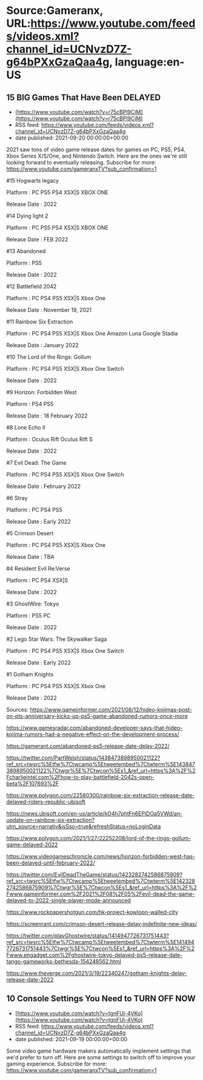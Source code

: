 # Source:Gameranx, URL:https://www.youtube.com/feeds/videos.xml?channel_id=UCNvzD7Z-g64bPXxGzaQaa4g, language:en-US

## 15 BIG Games That Have Been DELAYED
 - [https://www.youtube.com/watch?v=r75cBPl9CiM](https://www.youtube.com/watch?v=r75cBPl9CiM)
 - RSS feed: https://www.youtube.com/feeds/videos.xml?channel_id=UCNvzD7Z-g64bPXxGzaQaa4g
 - date published: 2021-09-20 00:00:00+00:00

2021 saw tons of video game release dates for games on PC, PS5, PS4, Xbox Series X/S/One, and Nintendo Switch. Here are the ones we're still looking forward to eventually releasing.
Subscribe for more: https://www.youtube.com/gameranxTV?sub_confirmation=1

#15 Hogwarts legacy 

Platform : PC PS5 PS4 XSX|S XBOX ONE 

Release Date : 2022 



#14 Dying light 2 

Platform : PC PS5 PS4 XSX|S XBOX ONE 

Release Date : FEB 2022 



#13 Abandoned 

Platform : PS5

Release Date : 2022 



#12 Battlefield 2042 

Platform : PC PS4 PS5 XSX|S Xbox One 

Release Date : November 19, 2021 



#11 Rainbow Six Extraction 

Platform : PC PS4 PS5 XSX|S Xbox One Amazon Luna Google Stadia 

Release Date : January 2022 



#10 The Lord of the Rings: Gollum 

Platform : PC PS4 PS5 XSX|S Xbox One Switch 

Release Date : 2022 



#9 Horizon: Forbidden West 

Platform : PS4 PS5 

Release Date : 18 February 2022 



#8 Lone Echo II 

Platform : Oculus Rift Oculus Rift S 

Release Date : 2022 



#7 Evil Dead: The Game 

Platform : PC PS4 PS5 XSX|S Xbox One Switch 

Release Date : February 2022



#6 Stray 

Platform : PC PS4 PS5 

Release Date : Early 2022 



#5 Crimson Desert 

Platform : PC PS4 PS5 XSX|S Xbox One 

Release Date : TBA 



#4 Resident Evil Re:Verse 

Platform : PC PS4 XSX|S 

Release Date : 2022



#3 GhostWire: Tokyo 

Platform : PS5 PC 

Release Date : 2022 



#2 Lego Star Wars: The Skywalker Saga 

Platform : PC PS4 PS5 XSX|S Xbox One Switch 

Release Date : Early 2022 



#1 Gotham Knights 

Platform : PC PS4 PS5 XSX|S Xbox One 

Release Date : 2022



Sources:
https://www.gameinformer.com/2021/08/12/hideo-kojimas-post-on-pts-anniversary-kicks-up-ps5-game-abandoned-rumors-once-more


https://www.gamesradar.com/abandoned-developer-says-that-hideo-kojima-rumors-had-a-negative-effect-on-the-development-process/


https://gamerant.com/abandoned-ps5-release-date-delay-2022/


https://twitter.com/PartWelsh/status/1438473898950021122?ref_src=twsrc%5Etfw%7Ctwcamp%5Etweetembed%7Ctwterm%5E1438473898950021122%7Ctwgr%5E%7Ctwcon%5Es1_&ref_url=https%3A%2F%2Fcharlieintel.com%2Fhow-to-play-battlefield-2042s-open-beta%2F107693%2F


https://www.polygon.com/22580300/rainbow-six-extraction-release-date-delayed-riders-republic-ubisoft




https://news.ubisoft.com/en-us/article/kO4h7phtFn6EPiDOa5VWd/an-update-on-rainbow-six-extraction?utm_source=narrativ&isSso=true&refreshStatus=noLoginData


https://www.polygon.com/2021/1/27/22252208/lord-of-the-rings-gollum-game-delayed-2022


https://www.videogameschronicle.com/news/horizon-forbidden-west-has-been-delayed-until-february-2022/


https://twitter.com/EvilDeadTheGame/status/1423282742586875909?ref_src=twsrc%5Etfw%7Ctwcamp%5Etweetembed%7Ctwterm%5E1423282742586875909%7Ctwgr%5E%7Ctwcon%5Es1_&ref_url=https%3A%2F%2Fwww.gameinformer.com%2F2021%2F08%2F05%2Fevil-dead-the-game-delayed-to-2022-single-player-mode-announced


https://www.rockpapershotgun.com/hk-project-kowloon-walled-city

https://screenrant.com/crimson-desert-release-delay-indefinite-new-ideas/


https://twitter.com/playGhostwire/status/1414947726731751443?ref_src=twsrc%5Etfw%7Ctwcamp%5Etweetembed%7Ctwterm%5E1414947726731751443%7Ctwgr%5E%7Ctwcon%5Es1_&ref_url=https%3A%2F%2Fwww.engadget.com%2Fghostwire-tokyo-delayed-ps5-release-date-tango-gameworks-bethesda-154248562.html


https://www.theverge.com/2021/3/19/22340247/gotham-knights-delay-release-date-2022

## 10 Console Settings You Need to TURN OFF NOW
 - [https://www.youtube.com/watch?v=tgnFUl-4VKo](https://www.youtube.com/watch?v=tgnFUl-4VKo)
 - RSS feed: https://www.youtube.com/feeds/videos.xml?channel_id=UCNvzD7Z-g64bPXxGzaQaa4g
 - date published: 2021-09-19 00:00:00+00:00

Some video game hardware makers automatically implement settings that we'd prefer to turn off. Here are some settings to switch off to improve your gaming experience.
Subscribe for more: https://www.youtube.com/gameranxTV?sub_confirmation=1


